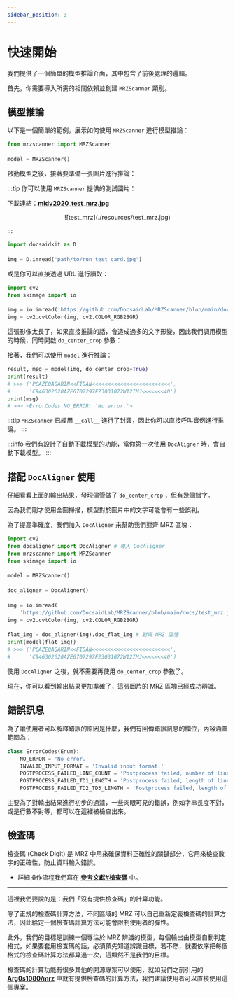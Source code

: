```yaml
---
sidebar_position: 3
---
```


# 快速開始

我們提供了一個簡單的模型推論介面，其中包含了前後處理的邏輯。

首先，你需要導入所需的相關依賴並創建 `MRZScanner` 類別。

## 模型推論

以下是一個簡單的範例，展示如何使用 `MRZScanner` 進行模型推論：

```python
from mrzscanner import MRZScanner

model = MRZScanner()
```

啟動模型之後，接著要準備一張圖片進行推論：

:::tip
你可以使用 `MRZScanner` 提供的測試圖片：

下載連結：[**midv2020_test_mrz.jpg**](https://github.com/DocsaidLab/MRZScanner/blob/main/docs/test_mrz.jpg)

<div align="center" >
<figure style={{width: "50%"}}>
![test_mrz](./resources/test_mrz.jpg)
</figure>
</div>
:::

```python
import docsaidkit as D

img = D.imread('path/to/run_test_card.jpg')
```

或是你可以直接透過 URL 進行讀取：

```python
import cv2
from skimage import io

img = io.imread('https://github.com/DocsaidLab/MRZScanner/blob/main/docs/test_mrz.jpg?raw=true')
img = cv2.cvtColor(img, cv2.COLOR_RGB2BGR)
```

這張影像太長了，如果直接推論的話，會造成過多的文字形變，因此我們調用模型的時候，同時開啟 `do_center_crop` 參數：

接著，我們可以使用 `model` 進行推論：

```python
result, msg = model(img, do_center_crop=True)
print(result)
# >>> ('PCAZEQAOARIN<<FIDAN<<<<<<<<<<<<<<<<<<<<<<<<<',
#      'C946302620AZE6707297F23031072W12IMJ<<<<<<<40')
print(msg)
# >>> <ErrorCodes.NO_ERROR: 'No error.'>
```

:::tip
`MRZScanner` 已經用 `__call__` 進行了封裝，因此你可以直接呼叫實例進行推論。
:::

:::info
我們有設計了自動下載模型的功能，當你第一次使用 `DocAligner` 時，會自動下載模型。
:::

## 搭配 `DocAligner` 使用

仔細看看上面的輸出結果，發現儘管做了 `do_center_crop` ，但有幾個錯字。

因為我們剛才使用全圖掃描，模型對於圖片中的文字可能會有一些誤判。

為了提高準確度，我們加入 `DocAligner` 來幫助我們對齊 MRZ 區塊：

```python
import cv2
from docaligner import DocAligner # 導入 DocAligner
from mrzscanner import MRZScanner
from skimage import io

model = MRZScanner()

doc_aligner = DocAligner()

img = io.imread(
    'https://github.com/DocsaidLab/MRZScanner/blob/main/docs/test_mrz.jpg?raw=true')
img = cv2.cvtColor(img, cv2.COLOR_RGB2BGR)

flat_img = doc_aligner(img).doc_flat_img # 對齊 MRZ 區塊
print(model(flat_img))
# >>> ('PCAZEQAQARIN<<FIDAN<<<<<<<<<<<<<<<<<<<<<<<<<',
#      'C946302620AZE6707297F23031072W12IMJ<<<<<<<40')
```

使用 `DocAligner` 之後，就不需要再使用 `do_center_crop` 參數了。

現在，你可以看到輸出結果更加準確了，這張圖片的 MRZ 區塊已經成功辨識。

## 錯誤訊息

為了讓使用者可以解釋錯誤的原因是什麼，我們有回傳錯誤訊息的欄位，內容涵蓋範圍為：

```python
class ErrorCodes(Enum):
    NO_ERROR = 'No error.'
    INVALID_INPUT_FORMAT = 'Invalid input format.'
    POSTPROCESS_FAILED_LINE_COUNT = 'Postprocess failed, number of lines not 2 or 3.'
    POSTPROCESS_FAILED_TD1_LENGTH = 'Postprocess failed, length of lines not 30 when `doc_type` is TD1.'
    POSTPROCESS_FAILED_TD2_TD3_LENGTH = 'Postprocess failed, length of lines not 36 or 44 when `doc_type` is TD2 or TD3.'
```

主要為了對輸出結果進行初步的過濾，一些肉眼可見的錯誤，例如字串長度不對，或是行數不對等，都可以在這裡被檢查出來。

## 檢查碼

檢查碼 (Check Digit) 是 MRZ 中用來確保資料正確性的關鍵部分，它用來檢查數字的正確性，防止資料輸入錯誤。

- 詳細操作流程我們寫在 [**參考文獻#檢查碼**](./reference#檢查碼) 中。

---

這裡我們要說的是：我們「沒有提供檢查碼」的計算功能。

除了正規的檢查碼計算方法，不同區域的 MRZ 可以自己重新定義檢查碼的計算方法，因此給定一個檢查碼計算方法可能會限制使用者的彈性。

此外，我們的目標是訓練一個專注於 MRZ 辨識的模型，每個輸出由模型自動判定格式，如果要套用檢查碼的話，必須預先知道辨識目標，若不然，就要依序把每個格式的檢查碼計算方法都算過一次，這顯然不是我們的目標。

檢查碼的計算功能有很多其他的開源專案可以使用，就如我們之前引用的 [**Arg0s1080/mrz**](https://github.com/Arg0s1080/mrz) 中就有提供檢查碼的計算方法，我們建議使用者可以直接使用這個專案。
